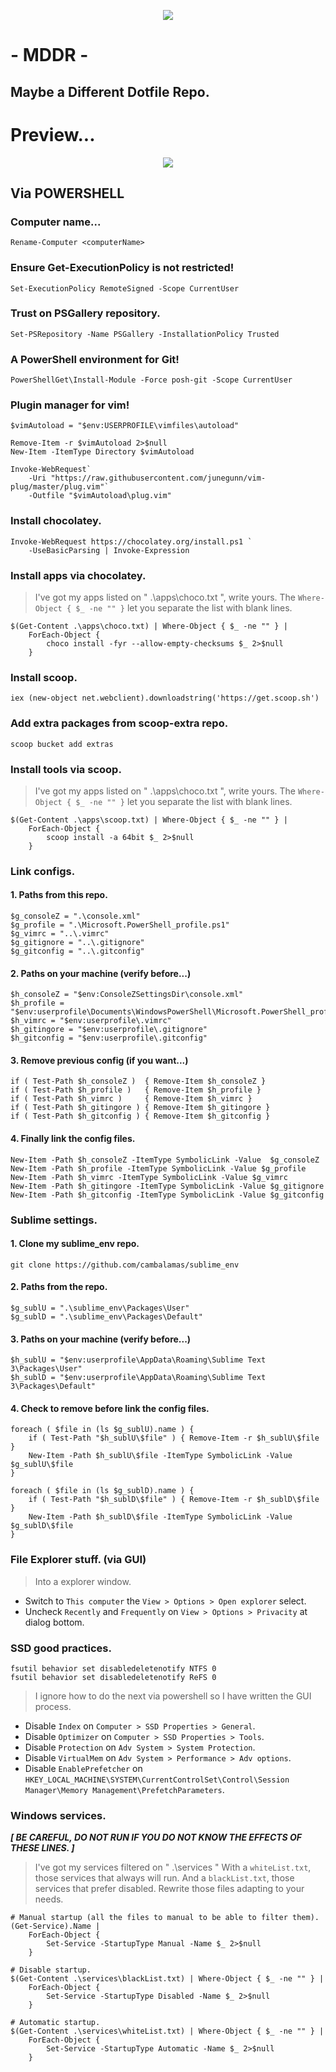 <p align="center"> <img src="logo.png"> </p>
<p align="center"> <h1> - MDDR - </h1> </p>
<p align="center"> <h2> Maybe a Different Dotfile Repo. </h2> </p>

<p align="center"> <h1> Preview... </h1> </p>
<p align="center"> <img src="screen.png"> </p>

## Via POWERSHELL

### Computer name...
	Rename-Computer <computerName>

### Ensure Get-ExecutionPolicy is not restricted!
	Set-ExecutionPolicy RemoteSigned -Scope CurrentUser

### Trust on PSGallery repository.
	Set-PSRepository -Name PSGallery -InstallationPolicy Trusted

### A PowerShell environment for Git!
	PowerShellGet\Install-Module -Force posh-git -Scope CurrentUser

### Plugin manager for vim!
	$vimAutoload = "$env:USERPROFILE\vimfiles\autoload"

	Remove-Item -r $vimAutoload 2>$null
	New-Item -ItemType Directory $vimAutoload

	Invoke-WebRequest`
	    -Uri "https://raw.githubusercontent.com/junegunn/vim-plug/master/plug.vim"`
	    -Outfile "$vimAutoload\plug.vim"

### Install chocolatey.
	Invoke-WebRequest https://chocolatey.org/install.ps1 `
		-UseBasicParsing | Invoke-Expression

### Install apps via chocolatey.

> I've got my apps listed on " .\apps\choco.txt ", write yours.
> The `Where-Object { $_ -ne "" }` let you separate the list with blank lines.

	$(Get-Content .\apps\choco.txt) | Where-Object { $_ -ne "" } |
	    ForEach-Object {
	        choco install -fyr --allow-empty-checksums $_ 2>$null
	    }

### Install scoop.
	iex (new-object net.webclient).downloadstring('https://get.scoop.sh')

### Add extra packages from scoop-extra repo.
	scoop bucket add extras

### Install tools via scoop.

> I've got my apps listed on " .\apps\choco.txt ", write yours.
> The `Where-Object { $_ -ne "" }` let you separate the list with blank lines.

	$(Get-Content .\apps\scoop.txt) | Where-Object { $_ -ne "" } |
	    ForEach-Object {
	        scoop install -a 64bit $_ 2>$null
	    }

### Link configs.

#### 1. Paths from this repo.
	$g_consoleZ = ".\console.xml"
	$g_profile = ".\Microsoft.PowerShell_profile.ps1"
	$g_vimrc = "..\.vimrc"
	$g_gitignore = "..\.gitignore"
	$g_gitconfig = "..\.gitconfig"

#### 2. Paths on your machine (verify before...)
	$h_consoleZ = "$env:ConsoleZSettingsDir\console.xml"
	$h_profile = "$env:userprofile\Documents\WindowsPowerShell\Microsoft.PowerShell_profile.ps1"
	$h_vimrc = "$env:userprofile\.vimrc"
	$h_gitingore = "$env:userprofile\.gitignore"
	$h_gitconfig = "$env:userprofile\.gitconfig"

#### 3. Remove previous config (if you want...)
	if ( Test-Path $h_consoleZ )  { Remove-Item $h_consoleZ }
	if ( Test-Path $h_profile )   { Remove-Item $h_profile }
	if ( Test-Path $h_vimrc )     { Remove-Item $h_vimrc }
	if ( Test-Path $h_gitingore ) { Remove-Item $h_gitingore }
	if ( Test-Path $h_gitconfig ) { Remove-Item $h_gitconfig }

#### 4. Finally link the config files.
	New-Item -Path $h_consoleZ -ItemType SymbolicLink -Value  $g_consoleZ
	New-Item -Path $h_profile -ItemType SymbolicLink -Value $g_profile
	New-Item -Path $h_vimrc -ItemType SymbolicLink -Value $g_vimrc
	New-Item -Path $h_gitingore -ItemType SymbolicLink -Value $g_gitignore
	New-Item -Path $h_gitconfig -ItemType SymbolicLink -Value $g_gitconfig

### Sublime settings.

#### 1. Clone my sublime_env repo.
	git clone https://github.com/cambalamas/sublime_env

#### 2. Paths from the repo.
	$g_sublU = ".\sublime_env\Packages\User"
	$g_sublD = ".\sublime_env\Packages\Default"

#### 3. Paths on your machine (verify before...)
	$h_sublU = "$env:userprofile\AppData\Roaming\Sublime Text 3\Packages\User"
	$h_sublD = "$env:userprofile\AppData\Roaming\Sublime Text 3\Packages\Default"

#### 4. Check to remove before link the config files.
	foreach ( $file in (ls $g_sublU).name ) {
	    if ( Test-Path "$h_sublU\$file" ) { Remove-Item -r $h_sublU\$file }
	    New-Item -Path $h_sublU\$file -ItemType SymbolicLink -Value $g_sublU\$file
	}

	foreach ( $file in (ls $g_sublD).name ) {
	    if ( Test-Path "$h_sublD\$file" ) { Remove-Item -r $h_sublD\$file }
	    New-Item -Path $h_sublD\$file -ItemType SymbolicLink -Value $g_sublD\$file
	}

### File Explorer stuff. (via GUI)

> Into a explorer window.

- Switch to `This computer` the `View > Options > Open explorer` select.
- Uncheck `Recently` and `Frequently` on `View > Options > Privacity` at dialog bottom.

### SSD good practices.
	fsutil behavior set disabledeletenotify NTFS 0
	fsutil behavior set disabledeletenotify ReFS 0

> I ignore how to do the next via powershell so I have written the GUI process.

- Disable `Index` on `Computer > SSD Properties > General`.
- Disable `Optimizer` on `Computer > SSD Properties > Tools`.
- Disable `Protection` on `Adv System > System Protection`.
- Disable `VirtualMem` on `Adv System > Performance > Adv options`.
- Disable `EnablePrefetcher` on `HKEY_LOCAL_MACHINE\SYSTEM\CurrentControlSet\Control\Session Manager\Memory Management\PrefetchParameters`.

### Windows services.

***[ BE CAREFUL, DO NOT RUN IF YOU DO NOT KNOW THE EFFECTS OF THESE LINES. ]***

> I've got my services filtered on " .\services "
> With a `whiteList.txt`, those services that always will run.
> And a `blackList.txt`, those services that prefer disabled.
> Rewrite those files adapting to your needs.

	# Manual startup (all the files to manual to be able to filter them).
	(Get-Service).Name |
	    ForEach-Object {
	        Set-Service -StartupType Manual -Name $_ 2>$null
	    }

	# Disable startup.
	$(Get-Content .\services\blackList.txt) | Where-Object { $_ -ne "" } |
	    ForEach-Object {
	        Set-Service -StartupType Disabled -Name $_ 2>$null
	    }

	# Automatic startup.
	$(Get-Content .\services\whiteList.txt) | Where-Object { $_ -ne "" } |
	    ForEach-Object {
	        Set-Service -StartupType Automatic -Name $_ 2>$null
	    }
